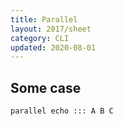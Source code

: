 ```yaml
---
title: Parallel
layout: 2017/sheet
category: CLI
updated: 2020-08-01
---
```


## Some case

```bash
parallel echo ::: A B C
```
